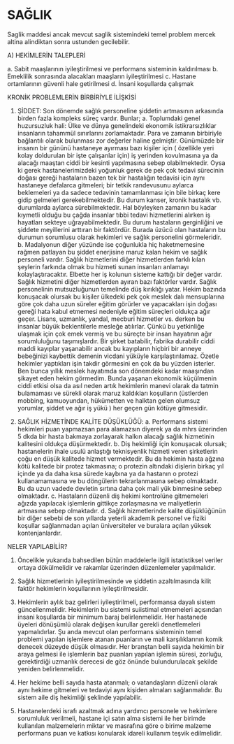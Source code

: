 # SAĞLIK 

Saglik maddesi ancak mevcut saglik sistemindeki temel problem mercek altina alindiktan sonra ustunden gecilebilir.

A)	HEKİMLERİN TALEPLERİ

a.	Sabit maaşlarının iyileştirilmesi ve performans sisteminin kaldırılması
b.	Emeklilik sonrasında alacakları maaşların iyileştirilmesi
c.	Hastane ortamlarının güvenli hale getirilmesi
d.	İnsani koşullarda çalışmak


KRONİK PROBLEMLERİN BİRBİRİYLE İLİŞKİSİ

1)	ŞİDDET: Son dönemde sağlık personeline şiddetin artmasının arkasında birden fazla kompleks süreç vardır. Bunlar;
a.	Toplumdaki genel huzursuzluk hali: Ülke ve dünya genelindeki ekonomik istikrarsızlıklar insanların tahammül sınırlarını zorlamaktadır. Para ve zamanın birbiriyle bağlantılı olarak bulunması zor değerler haline gelmiştir. Günümüzde bir insanın bir gününü hastaneye ayırması bazı kişiler için ( özellikle yeri kolay doldurulan bir işte çalışanlar için) iş yerinden kovulmasına ya da alacağı maaştan ciddi bir kesinti yapılmasına sebep olabilmektedir. Oysa ki gerek hastanelerimizdeki yoğunluk gerek de pek çok tedavi sürecinin doğası gereği hastaların bazen tek bir hastalığın  tedavisi için aynı hastaneye defalarca gitmeleri; bir tetkik randevusunu aylarca beklemeleri ya da sadece tedavinin tamamlanması için bile birkaç kere gidip gelmeleri gerekebilmektedir. Bu durum kanser, kronik hastalık vb. durumlarda aylarca sürebilmektedir. Hal böyleyken zamanın bu kadar kıymetli olduğu bu çağda insanlar tıbbi tedavi hizmetlerini alırken iş hayatları sekteye uğrayabilmektedir. Bu durum hastaların gerginliğini ve şiddete meyillerini arttıran bir faktördür. Burada üzücü olan hastaların bu durumun sorumlusu olarak hekimleri ve sağlık personelini görmeleridir.
b.	Madalyonun diğer yüzünde ise çoğunlukla hiç haketmemesine rağmen patlayan bu şiddet enerjisine maruz kalan hekim ve sağlık personeli vardır.
Sağlık hizmetlerini diğer hizmetlerden farklı kılan şeylerin farkında olmak bu hizmeti sunan insanları anlamayı kolaylaştıracaktır. Elbette her iş kolunun sisteme kattığı bir değer vardır. Sağlık hizmetini diğer hizmetlerden ayıran bazı faktörler vardır. Sağlık personelinin mutsuzluğunun temelinde düş kırıklığı yatar. Hekim bazında konuşacak olursak bu kişiler ülkedeki pek çok meslek dalı mensuplarına göre çok daha uzun süreler eğitim görürler ve yapacakları işin doğası gereği hata kabul etmemesi nedeniyle eğitim süreçleri oldukça ağır geçer. Lisans, uzmanlık, yandal, mecburi hizmetler vs. derken bu insanlar büyük beklentilerle mesleğe atılırlar. Çünkü bu yetkinliğe ulaşmak için çok emek vermiş ve bu süreçte bir insan hayatının ağır sorumluluğunu taşımışlardır. Bir şirket batabilir, fabrika durabilir ciddi maddi kayıplar yaşanabilir ancak bu kayıpların hiçbiri bir anneye bebeğinizi kaybettik demenin vicdani yüküyle karşılaştırılamaz. Özetle hekimler yaptıkları işin takdir görmesini en çok da bu yüzden isterler. Ben bunca yıllık meslek hayatımda son dönemdeki kadar maaşından şikayet eden hekim görmedim. Bunda yaşanan ekonomik küçülmenin ciddi etkisi olsa da asıl neden artık hekimlerin manevi olarak da tatmin bulamaması ve sürekli olarak maruz kaldıkları koşulların (üstlerden mobbing, kamuoyundan, hükümetten ve halktan gelen olumsuz yorumlar, şiddet ve ağır iş yükü ) her geçen gün kötüye gitmesidir.




2)	SAĞLIK HİZMETİNDE KALİTE DÜŞÜKLÜĞÜ: 
a.	Performans sistemi hekimleri puan yapmazsan para alamazsın diyerek ya da mhrs üzerinden 5 dkda bir hasta bakmaya zorlayarak halkın alacağı sağlık hizmetinin kalitesini oldukça düşürmektedir.
b.	Diş hekimliği için konuşacak olursak; hastanelerin ihale usulü anlaştığı teknisyenlik hizmeti veren şirketlerin çoğu en düşük kalitede hizmet vermektedir. Bu da hekimin hasta ağzına kötü kalitede bir protez takmasına; o protezin altındaki dişlerin birkaç yıl içinde ya da daha kısa sürede kaybına ya da hastanın o protezi kullanamamasına ve bu döngülerin tekrarlanmasına sebep olmaktadır. Bu da uzun vadede devletin sırtına daha çok mali yük binmesine sebep olmaktadır.
c.	Hastaların düzenli diş hekimi kontrolüne gitmemeleri ağızda yapılacak işlemlerin gittikçe zorlaşmasına ve maliyetlerin artmasına sebep olmaktadır.
d.	Sağlık hizmetlerinde kalite düşüklüğünün bir diğer sebebi de son yıllarda yeterli akademik personel ve fiziki koşullar sağlanmadan açılan üniversiteler ve buralara açılan yüksek kontenjanlardır. 



NELER YAPILABİLİR?

1)	Öncelikle yukarıda bahsedilen bütün maddelerle ilgili istatistiksel veriler ortaya dökülmelidir ve rakamlar üzerinden düzenlemeler yapılmalıdır.
2)	Sağlık hizmetlerinin iyileştirilmesinde ve şiddetin azaltılmasında kilit faktör hekimlerin koşullarının iyileştirilmesidir.
3)	Hekimlerin aylık baz gelirleri iyileştirilmeli, performansa dayalı sistem güncellenmelidir. Hekimlerin bu sistemi suiistimal etmemeleri açısından insani koşullarda bir minimum baraj belirlenmelidir. Her hastanede üyeleri dönüşümlü olarak değişen kurullar gerekli denetlemeleri yapmalıdırlar. Şu anda mevcut olan performans sisteminin temel problemi yapılan işlemlere atanan puanların ve mali karşılıklarının komik denecek düzeyde düşük olmasıdır. Her branştan belli sayıda hekimin bir araya gelmesi ile işlemlerin baz puanları yapılan işlemin süresi, zorluğu, gerektirdiği uzmanlık derecesi de göz önünde bulundurulacak şekilde yeniden belirlenmelidir.

4)	Her hekime belli sayıda hasta atanmalı; o vatandaşların düzenli olarak aynı hekime gitmeleri ve tedaviyi aynı kişiden almaları sağlanmalıdır. Bu sistem aile diş hekimliği şeklinde yapılabilir.

5)	Hastanelerdeki israfı azaltmak adına yardımcı personele ve hekimlere sorumluluk verilmeli, hastane içi satın alma sistemi ile her birimde kullanılan malzemelerin miktar ve masrafına göre o birime malzeme performans puan ve katkısı konularak idareli kullanım teşvik edilmelidir.


